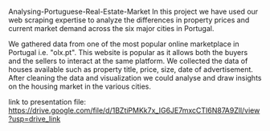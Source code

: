 Analysing-Portuguese-Real-Estate-Market
In this project we have used our web scraping expertise to analyze the differences in property prices and current market demand across the six major cities in Portugal.


We gathered data from one of the most popular online marketplace in Portugal i.e. "olx.pt". This website is popular as it allows both the buyers and the sellers to interact at the same platform. We collected the data of houses available such as property title, price, size, date of advertisement.
After cleaning the data and visualization we could analyse and draw insights on the housing market in the various cities.

link to presentation file: https://drive.google.com/file/d/1BZtiPMKk7x_IG6JE7mxcCTI6N87A9Zll/view?usp=drive_link
